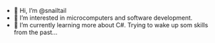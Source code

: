 - 👋 Hi, I’m @snailtail
- 👀 I’m interested in microcomputers and software development.
- 🌱 I’m currently learning more about C#. Trying to wake up som skills from the past...


<!---
snailtail/snailtail is a ✨ special ✨ repository because its `README.md` (this file) appears on your GitHub profile.
You can click the Preview link to take a look at your changes.
--->

